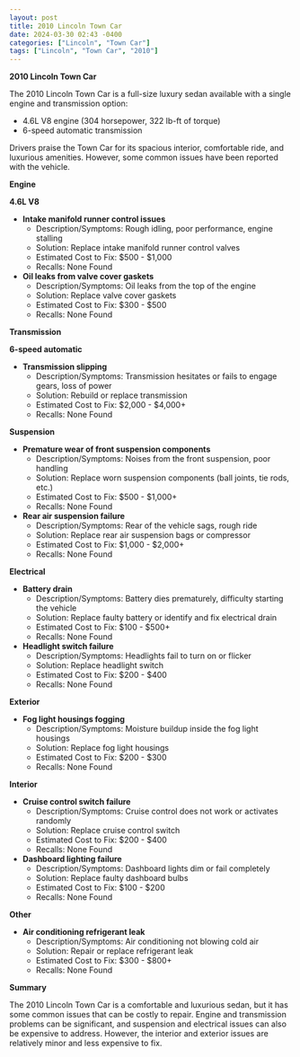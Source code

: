 ```yaml
---
layout: post
title: 2010 Lincoln Town Car
date: 2024-03-30 02:43 -0400
categories: ["Lincoln", "Town Car"]
tags: ["Lincoln", "Town Car", "2010"]
---
```

**2010 Lincoln Town Car**

The 2010 Lincoln Town Car is a full-size luxury sedan available with a single engine and transmission option:

* 4.6L V8 engine (304 horsepower, 322 lb-ft of torque)
* 6-speed automatic transmission

Drivers praise the Town Car for its spacious interior, comfortable ride, and luxurious amenities. However, some common issues have been reported with the vehicle.

**Engine**

**4.6L V8**

* **Intake manifold runner control issues**
    * Description/Symptoms: Rough idling, poor performance, engine stalling
    * Solution: Replace intake manifold runner control valves
    * Estimated Cost to Fix: $500 - $1,000
    * Recalls: None Found
* **Oil leaks from valve cover gaskets**
    * Description/Symptoms: Oil leaks from the top of the engine
    * Solution: Replace valve cover gaskets
    * Estimated Cost to Fix: $300 - $500
    * Recalls: None Found

**Transmission**

**6-speed automatic**

* **Transmission slipping**
    * Description/Symptoms: Transmission hesitates or fails to engage gears, loss of power
    * Solution: Rebuild or replace transmission
    * Estimated Cost to Fix: $2,000 - $4,000+
    * Recalls: None Found

**Suspension**

* **Premature wear of front suspension components**
    * Description/Symptoms: Noises from the front suspension, poor handling
    * Solution: Replace worn suspension components (ball joints, tie rods, etc.)
    * Estimated Cost to Fix: $500 - $1,000+
    * Recalls: None Found
* **Rear air suspension failure**
    * Description/Symptoms: Rear of the vehicle sags, rough ride
    * Solution: Replace rear air suspension bags or compressor
    * Estimated Cost to Fix: $1,000 - $2,000+
    * Recalls: None Found

**Electrical**

* **Battery drain**
    * Description/Symptoms: Battery dies prematurely, difficulty starting the vehicle
    * Solution: Replace faulty battery or identify and fix electrical drain
    * Estimated Cost to Fix: $100 - $500+
    * Recalls: None Found
* **Headlight switch failure**
    * Description/Symptoms: Headlights fail to turn on or flicker
    * Solution: Replace headlight switch
    * Estimated Cost to Fix: $200 - $400
    * Recalls: None Found

**Exterior**

* **Fog light housings fogging**
    * Description/Symptoms: Moisture buildup inside the fog light housings
    * Solution: Replace fog light housings
    * Estimated Cost to Fix: $200 - $300
    * Recalls: None Found

**Interior**

* **Cruise control switch failure**
    * Description/Symptoms: Cruise control does not work or activates randomly
    * Solution: Replace cruise control switch
    * Estimated Cost to Fix: $200 - $400
    * Recalls: None Found
* **Dashboard lighting failure**
    * Description/Symptoms: Dashboard lights dim or fail completely
    * Solution: Replace faulty dashboard bulbs
    * Estimated Cost to Fix: $100 - $200
    * Recalls: None Found

**Other**

* **Air conditioning refrigerant leak**
    * Description/Symptoms: Air conditioning not blowing cold air
    * Solution: Repair or replace refrigerant leak
    * Estimated Cost to Fix: $300 - $800+
    * Recalls: None Found

**Summary**

The 2010 Lincoln Town Car is a comfortable and luxurious sedan, but it has some common issues that can be costly to repair. Engine and transmission problems can be significant, and suspension and electrical issues can also be expensive to address. However, the interior and exterior issues are relatively minor and less expensive to fix.
